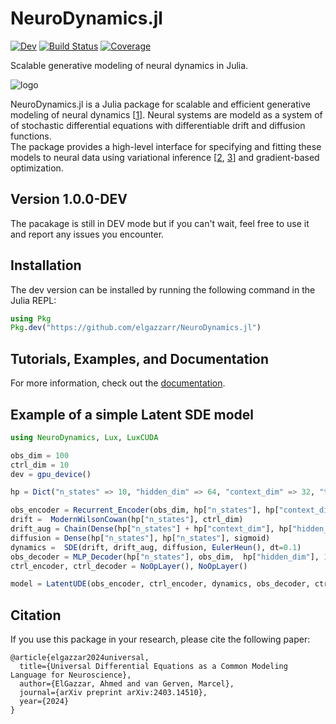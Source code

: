 # NeuroDynamics.jl


[![Dev](https://img.shields.io/badge/docs-dev-blue.svg)](https://elgazzarr.github.io/NeuroDynamics.jl/dev/)
[![Build Status](https://github.com/elgazzarr/NeuroDynamics.jl/actions/workflows/CI.yml/badge.svg?branch=main)](https://github.com/elgazzarr/NeuroDynamics.jl/actions/workflows/CI.yml?query=branch%3Amain)
[![Coverage](https://codecov.io/gh/elgazzarr/NeuroDynamics.jl/branch/main/graph/badge.svg)](https://codecov.io/gh/elgazzarr/NeuroDynamics.jl)


Scalable generative modeling of neural dynamics in Julia.

![logo](docs/assets/logo.ico)

NeuroDynamics.jl is a Julia package for scalable and efficient generative modeling of neural dynamics [[1](https://arxiv.org/abs/2403.14510)].
Neural systems are modeld as a system of of stochastic differential equations with differentiable drift and diffusion functions.  
The package provides a high-level interface for specifying and fitting these models to neural data using variational inference [[2](https://arxiv.org/abs/2001.01328), [3](https://arxiv.org/abs/1905.09883)] and gradient-based optimization.

## Version 1.0.0-DEV

The pacakage is still in DEV mode but if you can't wait, feel free to use it and report any issues you encounter.

## Installation

The dev version can be installed by running the following command in the Julia REPL:

```julia
using Pkg
Pkg.dev("https://github.com/elgazzarr/NeuroDynamics.jl")
```

## Tutorials, Examples, and Documentation

For more information, check out the [documentation](https://elgazzarr.github.io/NeuroDynamics.jl/dev/).


## Example of a simple Latent SDE model

```julia
using NeuroDynamics, Lux, LuxCUDA

obs_dim = 100
ctrl_dim = 10
dev = gpu_device()

hp = Dict("n_states" => 10, "hidden_dim" => 64, "context_dim" => 32, "t_init" => 50)

obs_encoder = Recurrent_Encoder(obs_dim, hp["n_states"], hp["context_dim"],  hp["hidden_dim"], hp["t_init"])
drift =  ModernWilsonCowan(hp["n_states"], ctrl_dim)
drift_aug = Chain(Dense(hp["n_states"] + hp["context_dim"], hp["hidden_dim"], softplus), Dense(hp["hidden_dim"], hp["n_states"], tanh))
diffusion = Dense(hp["n_states"], hp["n_states"], sigmoid)
dynamics =  SDE(drift, drift_aug, diffusion, EulerHeun(), dt=0.1)
obs_decoder = MLP_Decoder(hp["n_states"], obs_dim,  hp["hidden_dim"], 1, "Poisson")   
ctrl_encoder, ctrl_decoder = NoOpLayer(), NoOpLayer()

model = LatentUDE(obs_encoder, ctrl_encoder, dynamics, obs_decoder, ctrl_decoder, dev)

```


## Citation 

If you use this package in your research, please cite the following paper:

```
@article{elgazzar2024universal,
  title={Universal Differential Equations as a Common Modeling Language for Neuroscience},
  author={ElGazzar, Ahmed and van Gerven, Marcel},
  journal={arXiv preprint arXiv:2403.14510},
  year={2024}
}
```

